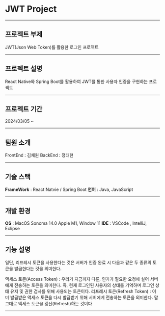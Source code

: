 # JWT Project

---

## 프로젝트 부제

JWT(Json Web Token)를 활용한 로그인 프로젝트

---

## 프로젝트 설명

React Native와 Spring Boot를 활용하여 JWT를 통한 사용자 인증을 구현하는 프로젝트

---

## 프로젝트 기간

2024/03/05 ~

---

## 팀원 소개

FrontEnd : 김채원
BackEnd : 정태현

---

## 기술 스택

**FrameWork** : React Natvie / Spring Boot
**언어** : Java, JavaScript

---

## 개발 환경

**OS** : MacOS Sonoma 14.0 Apple M1, Window 11
**IDE** : VSCode , IntelliJ, Eclipse

---

## 기능 설명

일단, 리프레시 토큰을 사용한다는 것은 서버가 인증 완료 시 다음과 같은 두 종류의 토큰을 발급한다는 것을 의미한다.

액세스 토큰(Access Token) : 우리가 지금까지 다룬, 인가가 필요한 요청에 실어 서버에게 전송하는 토큰을 의미한다. 즉, 현재 로그인된 사용자의 상태를 기억하며 로그인 상태 유지 및 권한 검사를 위해 사용되는 토큰이다.
리프레시 토큰(Refresh Token) : 이미 발급받은 액세스 토큰을 다시 발급받기 위해 서버에게 전송하는 토큰을 의미한다. 말 그대로 액세스 토큰을 갱신(Refresh)하는 것이다

---
